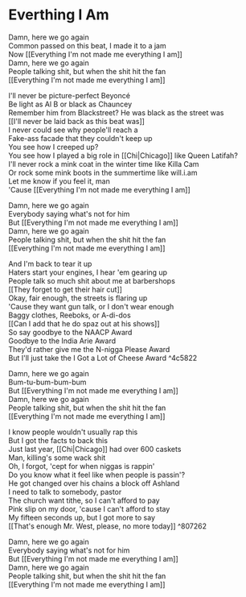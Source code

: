 # Everthing I Am

Damn, here we go again  
Common passed on this beat, I made it to a jam  
Now [[Everything I'm not made me everything I am]]  
Damn, here we go again  
People talking shit, but when the shit hit the fan  
[[Everything I'm not made me everything I am]]  

I'll never be picture-perfect Beyoncé  
Be light as Al B or black as Chauncey  
Remember him from Blackstreet? He was black as the street was  
[[I'll never be laid back as this beat was]]  
I never could see why people'll reach a  
Fake-ass facade that they couldn't keep up  
You see how I creeped up?  
You see how I played a big role in [[Chi|Chicago]] like Queen Latifah?  
I'll never rock a mink coat in the winter time like Killa Cam  
Or rock some mink boots in the summertime like will.i.am  
Let me know if you feel it, man  
'Cause [[Everything I'm not made me everything I am]]  

Damn, here we go again  
Everybody saying what's not for him  
But [[Everything I'm not made me everything I am]]  
Damn, here we go again  
People talking shit, but when the shit hit the fan  
[[Everything I'm not made me everything I am]]  

And I'm back to tear it up  
Haters start your engines, I hear 'em gearing up  
People talk so much shit about me at barbershops  
[[They forget to get their hair cut]]  
Okay, fair enough, the streets is flaring up  
'Cause they want gun talk, or I don't wear enough  
Baggy clothes, Reeboks, or A-di-dos  
[[Can I add that he do spaz out at his shows]]  
So say goodbye to the NAACP Award  
Goodbye to the India Arie Award  
They'd rather give me the N-nigga Please Award  
But I'll just take the I Got a Lot of Cheese Award ^4c5822

Damn, here we go again  
Bum-tu-bum-bum-bum  
But [[Everything I'm not made me everything I am]]  
Damn, here we go again  
People talking shit, but when the shit hit the fan  
[[Everything I'm not made me everything I am]]  

I know people wouldn't usually rap this  
But I got the facts to back this  
Just last year, [[Chi|Chicago]] had over 600 caskets  
Man, killing's some wack shit  
Oh, I forgot, 'cept for when niggas is rappin'  
Do you know what it feel like when people is passin'?  
He got changed over his chains a block off Ashland  
I need to talk to somebody, pastor  
The church want tithe, so I can't afford to pay  
Pink slip on my door, 'cause I can't afford to stay  
My fifteen seconds up, but I got more to say  
[[That's enough Mr. West, please, no more today]] ^807262

Damn, here we go again  
Everybody saying what's not for him  
But [[Everything I'm not made me everything I am]]  
Damn, here we go again  
People talking shit, but when the shit hit the fan  
[[Everything I'm not made me everything I am]]
